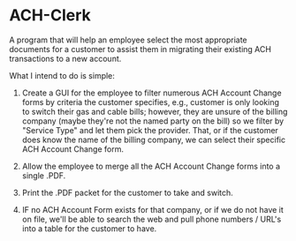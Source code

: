 ACH-Clerk
=========

A program that will help an employee select the most appropriate documents for a customer to 
assist them in migrating their existing ACH transactions to a new account.

What I intend to do is simple:

1. Create a GUI for the employee to filter numerous ACH Account Change forms by
criteria the customer specifies, e.g., customer is only looking to switch their
gas and cable bills; however, they are unsure of the billing company (maybe they're
not the named party on the bill) so we filter by "Service Type" and let them pick the provider.
That, or if the customer does know the name of the billing company, we can select
their specific ACH Account Change form.
	
2. Allow the employee to merge all the ACH Account Change forms into a single .PDF.

3. Print the .PDF packet for the customer to take and switch.

4. IF no ACH Account Form exists for that company, or if we do not have it on file,
we'll be able to search the web and pull phone numbers / URL's into a table for
the customer to have.
	
	
